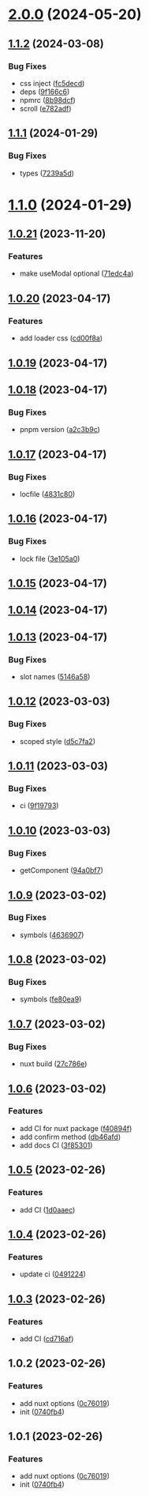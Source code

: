 

# [2.0.0](https://github.com/madebyoutloud/vue-modals/compare/vue-modals@1.1.2...v2.0.0) (2024-05-20)

## [1.1.2](https://git.outloud.dev/outloud/libraries/vue-modals/compare/vue-modals@1.1.1...vue-modals@1.1.2) (2024-03-08)


### Bug Fixes

* css inject ([fc5decd](https://git.outloud.dev/outloud/libraries/vue-modals/commits/fc5decd6f7278eba040e3aecaa17ceb17248dac3))
* deps ([9f166c6](https://git.outloud.dev/outloud/libraries/vue-modals/commits/9f166c673ca875756d3114ada43e057fdc36cb88))
* npmrc ([8b98dcf](https://git.outloud.dev/outloud/libraries/vue-modals/commits/8b98dcf800c9c90846f4d75b092f6b14ae0b12f0))
* scroll ([e782adf](https://git.outloud.dev/outloud/libraries/vue-modals/commits/e782adf5bce9ac5dfac12a73b976abb115655236))

## [1.1.1](https://git.outloud.dev/outloud/libraries/vue-modals/compare/vue-modals@1.1.0...vue-modals@1.1.1) (2024-01-29)


### Bug Fixes

* types ([7239a5d](https://git.outloud.dev/outloud/libraries/vue-modals/commits/7239a5d533e83d684451fb7b6c29626bf2b8cda0))

# [1.1.0](https://git.outloud.dev/outloud/libraries/vue-modals/compare/vue-modals@1.0.21...vue-modals@1.1.0) (2024-01-29)

## [1.0.21](https://git.outloud.dev/outloud/libraries/vue-modals/compare/vue-modals@1.0.20...vue-modals@1.0.21) (2023-11-20)


### Features

* make useModal optional ([71edc4a](https://git.outloud.dev/outloud/libraries/vue-modals/commits/71edc4ad8392de43ef8627ae6ba94ee995948f82))

## [1.0.20](https://git.outloud.dev/outloud/libraries/vue-modals/compare/vue-modals@1.0.19...vue-modals@1.0.20) (2023-04-17)


### Features

* add loader css ([cd00f8a](https://git.outloud.dev/outloud/libraries/vue-modals/commits/cd00f8a393d0a12c17f9e49f65a40a99ac62f5db))

## [1.0.19](https://git.outloud.dev/outloud/libraries/vue-modals/compare/vue-modals@1.0.18...vue-modals@1.0.19) (2023-04-17)

## [1.0.18](https://git.outloud.dev/outloud/libraries/vue-modals/compare/vue-modals@1.0.17...vue-modals@1.0.18) (2023-04-17)


### Bug Fixes

* pnpm version ([a2c3b9c](https://git.outloud.dev/outloud/libraries/vue-modals/commits/a2c3b9c1bb3dc87b48fb12a141d35b8fcb26630d))

## [1.0.17](https://git.outloud.dev/outloud/libraries/vue-modals/compare/vue-modals@1.0.16...vue-modals@1.0.17) (2023-04-17)


### Bug Fixes

* locfile ([4831c80](https://git.outloud.dev/outloud/libraries/vue-modals/commits/4831c801d132fb07dd9016fcfd82087efbec5e44))

## [1.0.16](https://git.outloud.dev/outloud/libraries/vue-modals/compare/vue-modals@1.0.15...vue-modals@1.0.16) (2023-04-17)


### Bug Fixes

* lock file ([3e105a0](https://git.outloud.dev/outloud/libraries/vue-modals/commits/3e105a07c48e6f95a36f96ef3c505ea68b56750c))

## [1.0.15](https://git.outloud.dev/outloud/libraries/vue-modals/compare/vue-modals@1.0.14...vue-modals@1.0.15) (2023-04-17)

## [1.0.14](https://git.outloud.dev/outloud/libraries/vue-modals/compare/vue-modals@1.0.13...vue-modals@1.0.14) (2023-04-17)

## [1.0.13](https://git.outloud.dev/outloud/libraries/vue-modals/compare/vue-modals@1.0.12...vue-modals@1.0.13) (2023-04-17)


### Bug Fixes

* slot names ([5146a58](https://git.outloud.dev/outloud/libraries/vue-modals/commits/5146a58be445ca82ac8e3e418e9c686e2c9fff9a))

## [1.0.12](https://git.outloud.dev/outloud/libraries/vue-modals/compare/vue-modals@1.0.11...vue-modals@1.0.12) (2023-03-03)


### Bug Fixes

* scoped style ([d5c7fa2](https://git.outloud.dev/outloud/libraries/vue-modals/commits/d5c7fa22a5cb8541386df8f6e12017944157f79d))

## [1.0.11](https://git.outloud.dev/outloud/libraries/vue-modals/compare/vue-modals@1.0.10...vue-modals@1.0.11) (2023-03-03)


### Bug Fixes

* ci ([9f19793](https://git.outloud.dev/outloud/libraries/vue-modals/commits/9f197931dbe1a4ce277387928a6464e73ae53c47))

## [1.0.10](https://git.outloud.dev/outloud/libraries/vue-modals/compare/vue-modals@1.0.9...vue-modals@1.0.10) (2023-03-03)


### Bug Fixes

* getComponent ([94a0bf7](https://git.outloud.dev/outloud/libraries/vue-modals/commits/94a0bf7644397c71c55e84bd47deec564fa82207))

## [1.0.9](https://git.outloud.dev/outloud/libraries/vue-modals/compare/vue-modals@1.0.8...vue-modals@1.0.9) (2023-03-02)


### Bug Fixes

* symbols ([4636907](https://git.outloud.dev/outloud/libraries/vue-modals/commits/46369078c65b81923c5e289373b89ae9e5f4af30))

## [1.0.8](https://git.outloud.dev/outloud/libraries/vue-modals/compare/vue-modals@1.0.7...vue-modals@1.0.8) (2023-03-02)


### Bug Fixes

* symbols ([fe80ea9](https://git.outloud.dev/outloud/libraries/vue-modals/commits/fe80ea9087f179bdec465d81d10b3e61fad61fa7))

## [1.0.7](https://git.outloud.dev/outloud/libraries/vue-modals/compare/vue-modals@1.0.6...vue-modals@1.0.7) (2023-03-02)


### Bug Fixes

* nuxt build ([27c786e](https://git.outloud.dev/outloud/libraries/vue-modals/commits/27c786e61e6268c5e560553a4387983d9d22d2e8))

## [1.0.6](https://git.outloud.dev/outloud/libraries/vue-modals/compare/vue-modals@1.0.5...vue-modals@1.0.6) (2023-03-02)


### Features

* add CI for nuxt package ([f40894f](https://git.outloud.dev/outloud/libraries/vue-modals/commits/f40894fe271d5084734a7b4f786059c9347e9597))
* add confirm method ([db46afd](https://git.outloud.dev/outloud/libraries/vue-modals/commits/db46afd83f9d6b830704b2b295bdd33e7e9b89d1))
* add docs CI ([3f85301](https://git.outloud.dev/outloud/libraries/vue-modals/commits/3f85301bf56962e4604634a54312ac0b507fd43c))

## [1.0.5](https://git.outloud.dev/outloud/libraries/vue-modals/compare/vue-modals@1.0.2...vue-modals@1.0.5) (2023-02-26)


### Features

* add CI ([1d0aaec](https://git.outloud.dev/outloud/libraries/vue-modals/commits/1d0aaec01f99a5fbf3885d4b4b5e448a4e1dd8e8))

## [1.0.4](https://git.outloud.dev/outloud/libraries/vue-modals/compare/vue-modals@1.0.3...vue-modals@1.0.4) (2023-02-26)


### Features

* update ci ([0491224](https://git.outloud.dev/outloud/libraries/vue-modals/commits/04912243cbf5c94f3e9f1d0d7900f21641671ccf))

## [1.0.3](https://git.outloud.dev/outloud/libraries/vue-modals/compare/vue-modals@1.0.2...vue-modals@1.0.3) (2023-02-26)


### Features

* add CI ([cd716af](https://git.outloud.dev/outloud/libraries/vue-modals/commits/cd716af1b36166f8e264b6c826db066a7b12576b))

## 1.0.2 (2023-02-26)


### Features

* add nuxt options ([0c76019](https://git.outloud.dev/outloud/libraries/vue-modals/commits/0c760197167d0ec2960bc6aa005f271c8e6d28e9))
* init ([0740fb4](https://git.outloud.dev/outloud/libraries/vue-modals/commits/0740fb48a8d1f3d5c6fe4a22dd844727da1493c2))

## 1.0.1 (2023-02-26)


### Features

* add nuxt options ([0c76019](https://git.outloud.dev/outloud/libraries/vue-modals/commits/0c760197167d0ec2960bc6aa005f271c8e6d28e9))
* init ([0740fb4](https://git.outloud.dev/outloud/libraries/vue-modals/commits/0740fb48a8d1f3d5c6fe4a22dd844727da1493c2))